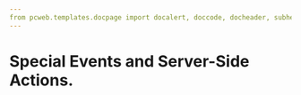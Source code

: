 ```yaml
---
from pcweb.templates.docpage import docalert, doccode, docheader, subheader, docdemobox
---
```


# Special Events and Server-Side Actions.

